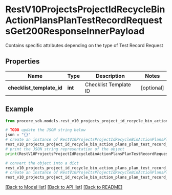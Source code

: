 # RestV10ProjectsProjectIdRecycleBinActionPlansPlanTestRecordRequestsGet200ResponseInnerPayload

Contains specific attributes depending on the type of Test Record Request

## Properties

Name | Type | Description | Notes
------------ | ------------- | ------------- | -------------
**checklist_template_id** | **int** | Checklist Template ID | [optional] 

## Example

```python
from procore_sdk.models.rest_v10_projects_project_id_recycle_bin_action_plans_plan_test_record_requests_get200_response_inner_payload import RestV10ProjectsProjectIdRecycleBinActionPlansPlanTestRecordRequestsGet200ResponseInnerPayload

# TODO update the JSON string below
json = "{}"
# create an instance of RestV10ProjectsProjectIdRecycleBinActionPlansPlanTestRecordRequestsGet200ResponseInnerPayload from a JSON string
rest_v10_projects_project_id_recycle_bin_action_plans_plan_test_record_requests_get200_response_inner_payload_instance = RestV10ProjectsProjectIdRecycleBinActionPlansPlanTestRecordRequestsGet200ResponseInnerPayload.from_json(json)
# print the JSON string representation of the object
print(RestV10ProjectsProjectIdRecycleBinActionPlansPlanTestRecordRequestsGet200ResponseInnerPayload.to_json())

# convert the object into a dict
rest_v10_projects_project_id_recycle_bin_action_plans_plan_test_record_requests_get200_response_inner_payload_dict = rest_v10_projects_project_id_recycle_bin_action_plans_plan_test_record_requests_get200_response_inner_payload_instance.to_dict()
# create an instance of RestV10ProjectsProjectIdRecycleBinActionPlansPlanTestRecordRequestsGet200ResponseInnerPayload from a dict
rest_v10_projects_project_id_recycle_bin_action_plans_plan_test_record_requests_get200_response_inner_payload_from_dict = RestV10ProjectsProjectIdRecycleBinActionPlansPlanTestRecordRequestsGet200ResponseInnerPayload.from_dict(rest_v10_projects_project_id_recycle_bin_action_plans_plan_test_record_requests_get200_response_inner_payload_dict)
```
[[Back to Model list]](../README.md#documentation-for-models) [[Back to API list]](../README.md#documentation-for-api-endpoints) [[Back to README]](../README.md)


